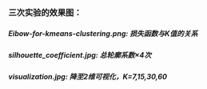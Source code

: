 ### 三次实验的效果图：
##### Eibow-for-kmeans-clustering.png: 损失函数与K值的关系
##### silhouette_coefficient.jpg: 总轮廓系数×4次
##### visualization.jpg: 降至2维可视化，K=7,15,30,60
